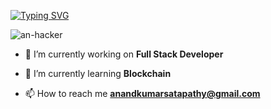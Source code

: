 [![Typing SVG](https://readme-typing-svg.herokuapp.com?color=%23F7ED16&size=40&center=true&vCenter=true&lines=Hi+%F0%9F%91%8B%2C+I'm+Anand)](https://git.io/typing-svg)


<p align="left"> <img src="https://komarev.com/ghpvc/?username=an-hacker&label=Profile%20views&color=0e75b6&style=flat" alt="an-hacker" /> </p>

- 🔭 I’m currently working on **Full Stack Developer**

- 🌱 I’m currently learning **Blockchain**

- 📫 How to reach me **anandkumarsatapathy@gmail.com**




